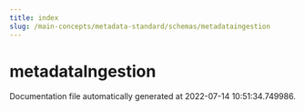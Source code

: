 ```yaml
---
title: index
slug: /main-concepts/metadata-standard/schemas/metadataingestion
---
```


# metadataIngestion

Documentation file automatically generated at 2022-07-14 10:51:34.749986.
